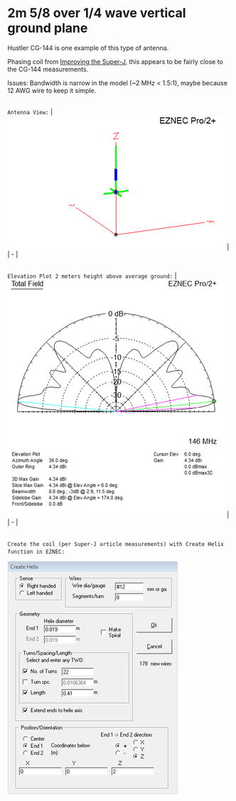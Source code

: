 # 2m 5/8 over 1/4 wave vertical ground plane

Hustler CG-144 is one example of this type of antenna.

Phasing coil from [Improving the Super-J](https://www.hamradio.me/antennas/improving-the-super-j.html), this appears to be fairly close to the CG-144 measurements.

Issues: Bandwidth is narrow in the model (~2 MHz < 1.5:1), maybe because 12 AWG wire to keep it simple.

\
`Antenna View:`
| ![Antenna View](Antenna-View.png) |
| - |

\
`Elevation Plot 2 meters height above average ground:`
| ![Elevation Plot](Elevation-Plot.png) |
| - |

\
`Create the coil (per Super-J article measurements) with Create Helix function in EZNEC:`

![Create Helix](Create-Helix.png)